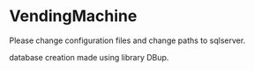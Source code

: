 # VendingMachine


Please change configuration files and change paths to sqlserver.

database creation made using library DBup.
